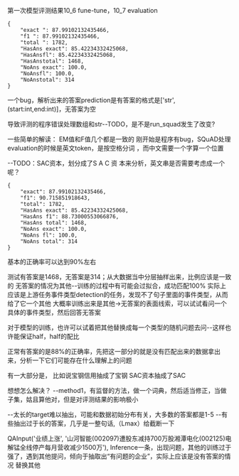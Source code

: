 第一次模型评测结果10_6 fune-tune，10_7 evaluation 

    {
        "exact ": 87.99102132435466,
        "f1 ": 87.99102132435466,
        "total ": 1782,
        "HasAns exact": 85.42234332425068,
        "HasAnsfl": 85.42234332425068,
        "HasAnstotal": 1468,
        "NoAns exact": 100.0,
        "NoAnsfl": 100.0,
        "NoAnstotal": 314
    }

一个bug，解析出来的答案prediction是有答案的格式是['str',(start:int,end:int)]，无答案为空

导致评测的程序错误处理数组和str--TODO，是不是run_squad发生了改变?

一些简单的解读：
EM值和F值几个都是一致的
刚开始是程序有bug，SQuAD处理evaluation的时候是英文token，是按空格分词
，而中文需要一个字算一个位置

--TODO：SAC资本，划分成了S A C 资 本来分析，英文串是否需要考虑成一个呢？

    {
        "exact": 87.99102132435466,
        "f1": 90.715851918643,
        "total": 1782,
        "HasAns exact": 85.42234332425068,
        "HasAns f1": 88.73000553066876,
        "HasAns total": 1468,
        "NoAns exact": 100.0,
        "NoAns fl": 100.0,
        "NoAns total": 314
    }

基本的正确率可以达到90%左右

测试有答案是1468，无答案是314；从大数据当中分层抽样出来，比例应该是一致的
无答案的情况为其他--训练的过程中有可能会过拟合，成功匹配100%
实际上应该是上游任务事件类型detection的任务，发现不了句子里面的事件类型，从而给了它一个其他
大概率训练出来是其他->无答案的表面线索，可以试试看问一个具体的事件类型，然后回答无答案

对于模型的训练，也许可以试着把其他替换成每一个类型的随机问题去问--这样也许能保证half，half的配比


正常有答案的是88%的正确率，先把这一部分的就是没有匹配出来的数据拿出来，分析一下它们可能存在什么理解上的问题

有一大部分是，
比如说宝钢信用抽成了宝钢
SAC资本抽成了SAC

想想怎么解决？
--method1，有监督的方法，做一个词典，然后适当修正，当做子集，姑且算他对，但是对评测结果的影响极小

--太长的target难以抽出，可能和数据初始分布有关，大多数的答案都是1-5
--有些抽出过于长的答案，几乎是一整句话,（Lmax）给截断一下

QAInput('业绩上涨', '山河智能(002097)遭股东减持700万股湘潭电化(002125)电解锰全线停产每月营收减少1500万'),
Inference一条，出现问题，其他的训练过于强了，遇到其他提问，倾向于抽取出“有问题的企业”，实际上应该是没有答案的情况
替换其他
